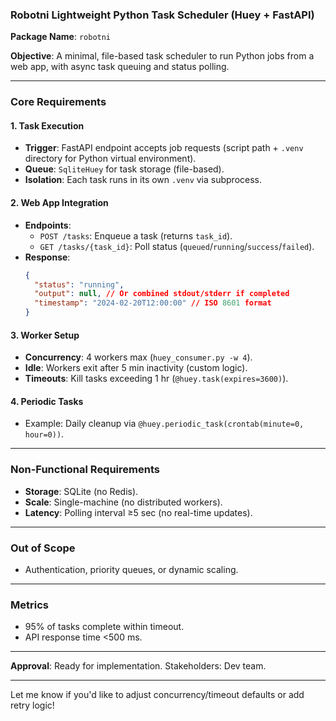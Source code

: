 ### **Robotni Lightweight Python Task Scheduler (Huey + FastAPI)**

**Package Name**: `robotni`

**Objective**: A minimal, file-based task scheduler to run Python jobs from a web app, with async task queuing and status polling.

---

### **Core Requirements**

#### 1. **Task Execution**

- **Trigger**: FastAPI endpoint accepts job requests (script path + `.venv` directory for Python virtual environment).
- **Queue**: `SqliteHuey` for task storage (file-based).
- **Isolation**: Each task runs in its own `.venv` via subprocess.

#### 2. **Web App Integration**

- **Endpoints**:
  - `POST /tasks`: Enqueue a task (returns `task_id`).
  - `GET /tasks/{task_id}`: Poll status (`queued`/`running`/`success`/`failed`).
- **Response**:
  ```json
  {
    "status": "running",
    "output": null, // Or combined stdout/stderr if completed
    "timestamp": "2024-02-20T12:00:00" // ISO 8601 format
  }
  ```

#### 3. **Worker Setup**

- **Concurrency**: 4 workers max (`huey_consumer.py -w 4`).
- **Idle**: Workers exit after 5 min inactivity (custom logic).
- **Timeouts**: Kill tasks exceeding 1 hr (`@huey.task(expires=3600)`).

#### 4. **Periodic Tasks**

- Example: Daily cleanup via `@huey.periodic_task(crontab(minute=0, hour=0))`.

---

### **Non-Functional Requirements**

- **Storage**: SQLite (no Redis).
- **Scale**: Single-machine (no distributed workers).
- **Latency**: Polling interval ≥5 sec (no real-time updates).

---

### **Out of Scope**

- Authentication, priority queues, or dynamic scaling.

---

### **Metrics**

- 95% of tasks complete within timeout.
- API response time <500 ms.

---

**Approval**: Ready for implementation. Stakeholders: Dev team.

---

Let me know if you'd like to adjust concurrency/timeout defaults or add retry logic!
